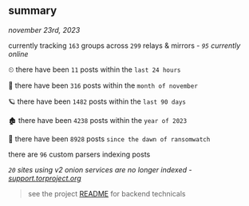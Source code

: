 
## summary
_november 23rd, 2023_

currently tracking `163` groups across `299` relays & mirrors - _`95` currently online_

⏲ there have been `11` posts within the `last 24 hours`

🦈 there have been `316` posts within the `month of november`

🪐 there have been `1482` posts within the `last 90 days`

🏚 there have been `4238` posts within the `year of 2023`

🦕 there have been `8928` posts `since the dawn of ransomwatch`

there are `96` custom parsers indexing posts

_`20` sites using v2 onion services are no longer indexed - [support.torproject.org](https://support.torproject.org/onionservices/v2-deprecation/)_

> see the project [README](https://github.com/joshhighet/ransomwatch#ransomwatch--) for backend technicals
